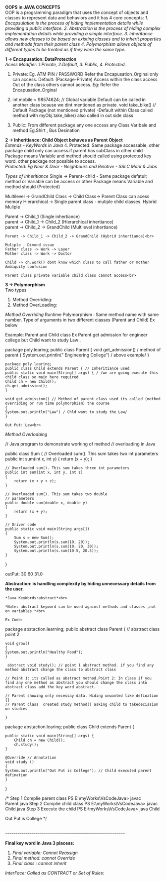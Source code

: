 **OOPS in JAVA CONCEPTS**<br>
 OOP is a programming paradigm that uses the concept of objects and classes to represent data and behaviors and it has 4 core concepts:
*1. Encapsulation is the process of hiding implementation details while providing a public interface.*
*2. Abstraction is the process of hiding complex implementation details while providing a simple interface.*
*3. Inheritance allows new classes to be based on existing classes and to inherit properties and methods from their parent class*
*4. Polymorphism allows objects of different types to be treated as if they were the same type.*<br>



**1 -> Encapusation: DataProtection** <br>
*Acess Modifier: 1.Private, 2.Default, 3. Public, 4. Protected*. <br>

1. Private: Eg. ATM PIN / PASSWORD  Refer the Encapusation_Orginal only can access. Default: (Package-Private) Access within the class  access Out of the class others cannot access.
Eg: Refer the Encapusation_Orginal<br>

2. int mobile = 98574624; // Global variable Default can be called in another class bcause we dint mentioned as private.
void take_bike() // Default Package (not mentioned private) -Default  within Class called method with myObj.take_bike() also called in out side class <br>
4. Public: From different package any one access any Class Varibale and method Eg.Shirt , Bus Desination<br>


**2 -> Inheritiance: Child Object behaves as Parent Object** <br>
*Extends - KeyWords in Java*
4. Protected: Same package accessable, other package child only can access.if parent has subClass in other child Package means Variable and method should called using protected key word. 
other package not possible to access.<br>
*Protected: Eg Near & Dear - Neighbours and Relative - SSLC Mark & Jobs*<br>


*Types of Inheritiance*
Single -> Parent- child - Same package defatult method or Variable can be access or other Package means Variable and method should (Protected)<br>

Multilevel  -> GrandChild Class -> Child Class-> Parent Class can acess memory
Hierarchical -> Single parent class - mutiple child classes.
Hybrid
Muliple<br>

  Parent -> Child_1 (Single inhertiance)<br>
	parent -> Child_1 -> Child_2 (Hierarchical inhertiance)<br>
	parent -> Child_2 -> GrandChild (Multilevel inhertiance)<br>
	
	Parent -> Child_1 -> Child_2 -> GrandChild (Hybrid inhertiance)<br>
	
	Muliple - Dimond issue
	Father class -> Work -> Layer
	Mother class -> Work -> Doctor
	
	Child -> ch.work() dont know which class to call father or mother 
	Ambiquity confusion
	
	Parent class private variable child class cannot access<br>




**3 -> Polymorphism**<br>
Two types 
 1. Method Overriding: 
 2. Method OverLoading:<br>
 

 *Method Overriding*
 Runtime Polymorphism : Same method name with same number. Type of arguments in two different classes (Parent and Child) Ex below<br>
 
 Example:
 Parent and Child class Ex Parent  get admission for engineer college  but Child want to study Law .<br>


package poly.learing;
 public class Parent { 
  void get_admission() / method of parent
   {
  System.out.println(" Engineering College") / above example/ 
  }
 
	package poly.learing;
	public class Child extends Parent { // Inheritiance used 
	public static void main(String[] args) { / /we are going execute this child class so main here required 
	Child ch = new Child();
	ch.get_admission();
	}
	
	void get_admission() // Method of parent class used its called (method overriding or run time polymorphism) the course
	{
	System.out.println("Law") / Chld want to study the Law/ 
	}
	
	Out Put: Law<br>



*Method Overlodaing*<br>

// Java program to demonstrate working of method 
// overloading in Java 

public class Sum { 
	// Overloaded sum(). This sum takes two int parameters 
	public int sum(int x, int y) 
 {
 return (x + y); 
 } 

	// Overloaded sum(). This sum takes three int parameters 
	public int sum(int x, int y, int z) 
	{ 
		return (x + y + z); 
	} 

	// Overloaded sum(). This sum takes two double 
	// parameters 
	public double sum(double x, double y) 
	{ 
		return (x + y); 
	} 

	// Driver code 
	public static void main(String args[]) 
	{ 
		Sum s = new Sum(); 
		System.out.println(s.sum(10, 20)); 
		System.out.println(s.sum(10, 20, 30)); 
		System.out.println(s.sum(10.5, 20.5)); 
	} 
}


outPut: 
30
60
31.0
<br>




	
 **Abstraction: is handling complexity by hiding unnecessary details from the user.**<br>
	
	*Java KeyWords:abstract*<br>
	
	*Note: abstract keyword can be used against methods and classes ,not on variables.*<br>
	
	Ex Code:
	
package abstaction.learning;
 public abstract class Parent { // abstract class point 2
 
    void grow()
    {
    System.out.println("Healthy Food");
    }
    
     abstract void study(); // point 1 abstract method. if you find any method abstract change the class to abstract class 
   
    // Point 1: its called as abstract method.Point 2: In class if you find any one method as abstract you should change the class into abstract class add the key word abstract. 
    
    // Parent showing only necessay data. Hiding unwanted like defination {}
    // Parent class  created study method() asking child to takedecission on studies 
    
    }

 
 
 package abstaction.learing;
 public class Child extends Parent {  

    public static void main(String[] args) {
        Child ch = new Child();
        ch.study();
    }

    @Override // Annotation
    void study ()
    {
    System.out.println("Out Put is College"); // Child executed parent defination
    }
}
<br>

/* Step 1 Complie parent class PS E:\myWorks\VsCodeJava> javac Parent.java
   Step 2 Complie child class  PS E:\myWorks\VsCodeJava> javac Child.java 
   Step 3 Execute the child    PS E:\myWorks\VsCodeJava> java Child       
      
   Out Put is College */ <br>  
  
  
  <br>------------------------------------------------------------<br>
  
  **Final key word in Java 3 placess:**
  
  1) *Final variable: Cannot Reassign*
  2) *Final method: cannot Override*
  3) *Final class : cannot inherit*



*InterFace: Called as CONTRACT or Set of Rules:*















 


 
